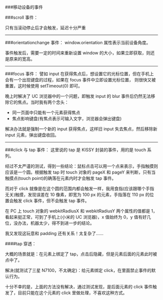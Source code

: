 ###移动设备的事件

###scroll 事件：

只有当滚动停止后才会触发，延迟十分严重

---

###orientationchange 事件：
window.orientation 属性表示当前设备角度。
     
事件触发后，需要一定的时间来重新设置 window 的大小，如果立即获取，则还是原来的宽高。

---

###focus 事件：
譬如 input 在获得焦点后，想设置它的光标位置，但在手机上会有一个出现键盘的过程，如果在 focus 事件中立即设置光标位置，
则很快又被重置，这时候使用 setTimeout(0) 即可。
    
晚上时解决了 UC 浏览器中的一个问题，即触发 input 的 blur 事件后仍然无法移除它的焦点。当时我有两个念头：
- 同一页面中只能有一个元素获得焦点
- 焦点影响键盘(有焦点表示可输入文字，浏览器会弹出键盘)

解决办法就是强制一个新的 input 获得焦点，这样旧 input 失去焦点，然后移除新 input 元素，弹出键盘收回。

---

###click 与 tap 事件：
这里说的 tap 是 KISSY 封装的事件，用的是 touch 系列。

经过不太严谨的测试，得到一些结论：鼠标点击可以用一个点来表示，手指触摸则应该是一个圆。根据触发 tap 时 touch 对象的 pageX 和 pageY 来判断，只有当触摸点(touch point)的确落在元素内时才会触发 tap 事件。

而对于 click 就像是在这个圆的范围内都会触发一样，我用食指(应该跟哪个手指无关)触摸，发现误差在 10 像素，即宽为 100 px 的元素，手指落在 110 px 的位置会触发 click 事件，但不会触发 tap 事件。

在 PC 上 touch 对象的 webkitRadiusX 和 webkitRadiusY 两个属性的值都是 1，看起来挺正常，可到了手机上(小米的 UC 浏览器)，x 值始终为 0，y 值有好几位，没办法，机器太少，得不到进一步的结论。

我又发现这玩意和 padding 还有关系！太复杂了……

####tap 穿透：

大概的场景就是：在元素上绑定了 tap，点击后隐藏，但是元素后面的元素此时被点中了。

解决(就测试了三星 N7100，不太确定)：给元素绑定 click，在里面禁止事件的默认行为。

十分不幸的是，上面的方法没有解决，通过测试发现，是后面元素的 click 事件触发了，目前只能在这个元素的 click 里做处理，不喜欢这种方式。
